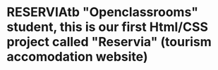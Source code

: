 # RESERVIAtb "Openclassrooms" student, this is our first Html/CSS project called "Reservia" (tourism accomodation website)
